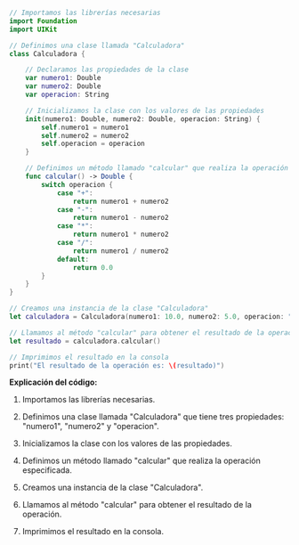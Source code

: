 ```swift
// Importamos las librerías necesarias
import Foundation
import UIKit

// Definimos una clase llamada "Calculadora"
class Calculadora {

    // Declaramos las propiedades de la clase
    var numero1: Double
    var numero2: Double
    var operacion: String

    // Inicializamos la clase con los valores de las propiedades
    init(numero1: Double, numero2: Double, operacion: String) {
        self.numero1 = numero1
        self.numero2 = numero2
        self.operacion = operacion
    }

    // Definimos un método llamado "calcular" que realiza la operación especificada
    func calcular() -> Double {
        switch operacion {
            case "+":
                return numero1 + numero2
            case "-":
                return numero1 - numero2
            case "*":
                return numero1 * numero2
            case "/":
                return numero1 / numero2
            default:
                return 0.0
        }
    }
}

// Creamos una instancia de la clase "Calculadora"
let calculadora = Calculadora(numero1: 10.0, numero2: 5.0, operacion: "+")

// Llamamos al método "calcular" para obtener el resultado de la operación
let resultado = calculadora.calcular()

// Imprimimos el resultado en la consola
print("El resultado de la operación es: \(resultado)")
```

**Explicación del código:**

1. Importamos las librerías necesarias.

2. Definimos una clase llamada "Calculadora" que tiene tres propiedades: "numero1", "numero2" y "operacion".

3. Inicializamos la clase con los valores de las propiedades.

4. Definimos un método llamado "calcular" que realiza la operación especificada.

5. Creamos una instancia de la clase "Calculadora".

6. Llamamos al método "calcular" para obtener el resultado de la operación.

7. Imprimimos el resultado en la consola.